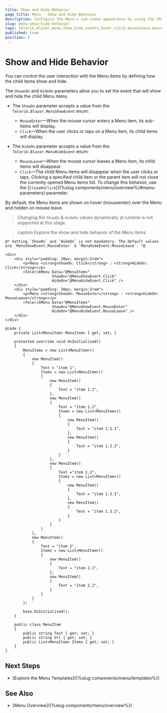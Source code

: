 ```yaml
---
title: Show and Hide Behavior
page_title: Menu - Show and Hide Behavior
description: Configure the Menu's sub-items appearance by using the ShowOn parameter and control how they disappear through the HideOn option.
slug: menu-show-hide-behavior
tags: telerik,blazor,menu,show,hide,events,hover,click,mouseleave,mouseenter
published: true
position: 3
---
```


# Show and Hide Behavior

You can control the user interaction with the Menu items by defining how the child items show and hide. 

The `ShownOn` and `HideOn` parameters allow you to set the event that will show and hide the child Menu items.

* The `ShowOn` parameter accepts a value from the `Telerik.Blazor.MenuShowEvent` enum:

    * `MouseEnter`&mdash;When the mouse cursor enters a Menu item, its sub-items will display.
    * `Click`&mdash;When the user clicks or taps on a Menu item, its child items will display.

* The `HideOn` parameter accepts a value from the `Telerik.Blazor.MenuHideEvent` enum:

    * `MouseLeave`&mdash;When the mouse cursor leaves a Menu item, its child items will disappear.
    * `Click`&mdash;The child Menu items will disappear when the user clicks or taps. Clicking a specified child item or the parent item will not close the currently opened Menu items list. To change this behavior, use the [`CloseOnClick`]({%slug components/menu/overview%}#menu-parameters) parameter.

By default, the Menu items are shown on hover (mouseenter) over the Menu and hidden on mouse leave.

> Changing the `ShowOn` & `HideOn` values dynamically at runtime is not supported at this stage.

>caption Explore the show and hide behavior of the Menu items

````CSHTML
@* Setting `ShowOn` and `HideOn` is not mandatory. The default values are `MenuShowEvent.MouseEnter` & `MenuHideEvent.MouseLeave`. *@

<div>
    <div style="padding: 20px; margin:2rem">
        <p>Menu <strong>ShowOn: Click</strong> : <strong>HideOn: Click</strong></p>
        <TelerikMenu Data="@MenuItems"
                     ShowOn="@MenuShowEvent.Click"
                     HideOn="@MenuHideEvent.Click" />
    </div>
    <div style="padding: 20px; margin:2rem">
        <p>Menu <strong>ShowOn: MouseEnter</strong> : <strong>HideOn: MouseLeave</strong></p>
        <TelerikMenu Data="@MenuItems"
                     ShowOn="@MenuShowEvent.MouseEnter"
                     HideOn="@MenuHideEvent.MouseLeave" />
    </div>
</div>

@code {
    private List<MenuItem> MenuItems { get; set; }

    protected override void OnInitialized()
    {
        MenuItems = new List<MenuItem>()
        {
            new MenuItem()
            {
                Text = "item 1",
                Items = new List<MenuItem>()
                {
                    new MenuItem()
                    {
                        Text = "item 1.1",
                    },
                    new MenuItem()
                    {
                        Text = "item 1.2",
                        Items = new List<MenuItem>()
                        {
                            new MenuItem()
                            {
                                Text = "item 1.2.1",
                            },
                            new MenuItem()
                            {
                                Text = "item 1.2.2",
                            }
                        }
                    },
                    new MenuItem()
                    {
                        Text ="item 1.3",
                        Items = new List<MenuItem>()
                        {
                            new MenuItem()
                            {
                                Text = "item 1.3.1",
                            },
                            new MenuItem()
                            {
                                Text = "item 1.3.2",
                            }
                        }
                    }
                }
            },
            new MenuItem()
            {
                Text = "item 2",
                Items = new List<MenuItem>()
                {
                    new MenuItem()
                    {
                        Text = "item 2.1",
                    },
                    new MenuItem()
                    {
                        Text = "item 2.2",
                    }
                }
            }
        };

        base.OnInitialized();
    }

    public class MenuItem
    {
        public string Text { get; set; }
        public string Url { get; set; }
        public List<MenuItem> Items { get; set; }
    }
}
````

## Next Steps

* [Explore the Menu Templates]({%slug components/menu/templates%})

## See Also

* [Menu Overview]({%slug components/menu/overview%})
